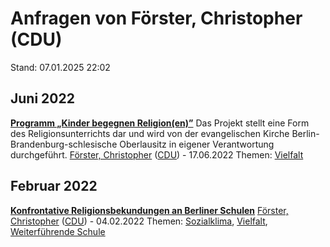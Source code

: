 # Anfragen von Förster, Christopher (CDU)

Stand: 07.01.2025 22:02

## Juni 2022
**[Programm „Kinder begegnen Religion(en)”](https://pardok.parlament-berlin.de/starweb/adis/citat/VT/19/SchrAnfr/S19-12017.pdf)**
Das Projekt stellt eine Form des Religionsunterrichts dar und wird von der evangelischen Kirche Berlin-Brandenburg-schlesische Oberlausitz in eigener Verantwortung durchgeführt.
[Förster, Christopher](autor_foerster_christopher_cdu.md) ([CDU](fraktion_cdu.md)) - 17.06.2022
Themen: [Vielfalt](thema_vielfalt.md)

## Februar 2022
**[Konfrontative Religionsbekundungen an Berliner Schulen](https://pardok.parlament-berlin.de/starweb/adis/citat/VT/19/SchrAnfr/S19-10593.pdf)**
[Förster, Christopher](autor_foerster_christopher_cdu.md) ([CDU](fraktion_cdu.md)) - 04.02.2022
Themen: [Sozialklima](thema_sozialklima.md), [Vielfalt](thema_vielfalt.md), [Weiterführende Schule](thema_weiterfuehrende_schule.md)

